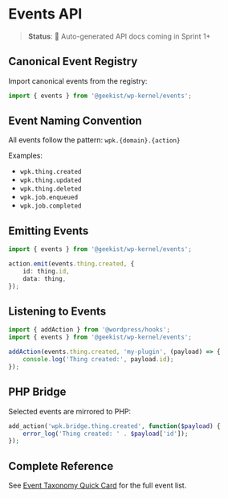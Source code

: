 # Events API

> **Status**: 🚧 Auto-generated API docs coming in Sprint 1+

## Canonical Event Registry

Import canonical events from the registry:

```typescript
import { events } from '@geekist/wp-kernel/events';
```

## Event Naming Convention

All events follow the pattern: `wpk.{domain}.{action}`

Examples:

- `wpk.thing.created`
- `wpk.thing.updated`
- `wpk.thing.deleted`
- `wpk.job.enqueued`
- `wpk.job.completed`

## Emitting Events

```typescript
import { events } from '@geekist/wp-kernel/events';

action.emit(events.thing.created, {
	id: thing.id,
	data: thing,
});
```

## Listening to Events

```typescript
import { addAction } from '@wordpress/hooks';
import { events } from '@geekist/wp-kernel/events';

addAction(events.thing.created, 'my-plugin', (payload) => {
	console.log('Thing created:', payload.id);
});
```

## PHP Bridge

Selected events are mirrored to PHP:

```php
add_action('wpk.bridge.thing.created', function($payload) {
    error_log('Thing created: ' . $payload['id']);
});
```

## Complete Reference

See [Event Taxonomy Quick Card](https://github.com/theGeekist/wp-kernel/blob/main/information/REFERENCE%20-%20Event%20Taxonomy%20Quick%20Card.md) for the full event list.
